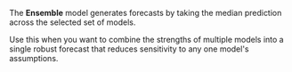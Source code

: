 The **Ensemble** model generates forecasts by taking the median prediction across the selected set of models. 

Use this when you want to combine the strengths of multiple models into a single robust forecast that reduces sensitivity to any one model's assumptions.